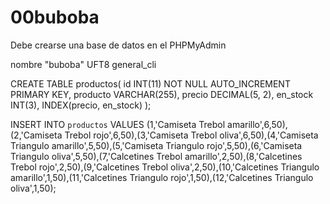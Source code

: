 # 00buboba

Debe crearse una base de datos en el PHPMyAdmin

nombre "buboba" UFT8 general_cli

CREATE TABLE productos(
id INT(11) NOT NULL AUTO_INCREMENT PRIMARY KEY,
producto VARCHAR(255),
precio DECIMAL(5, 2),
en_stock INT(3),
INDEX(precio, en_stock)
);


INSERT INTO `productos` VALUES (1,'Camiseta Trebol amarillo',6,50),(2,'Camiseta Trebol rojo',6,50),(3,'Camiseta Trebol oliva',6,50),(4,'Camiseta Triangulo amarillo',5,50),(5,'Camiseta Triangulo rojo',5,50),(6,'Camiseta Triangulo oliva',5,50),(7,'Calcetines Trebol amarillo',2,50),(8,'Calcetines Trebol rojo',2,50),(9,'Calcetines Trebol oliva',2,50),(10,'Calcetines Triangulo amarillo',1,50),(11,'Calcetines Triangulo rojo',1,50),(12,'Calcetines Triangulo oliva',1,50);

